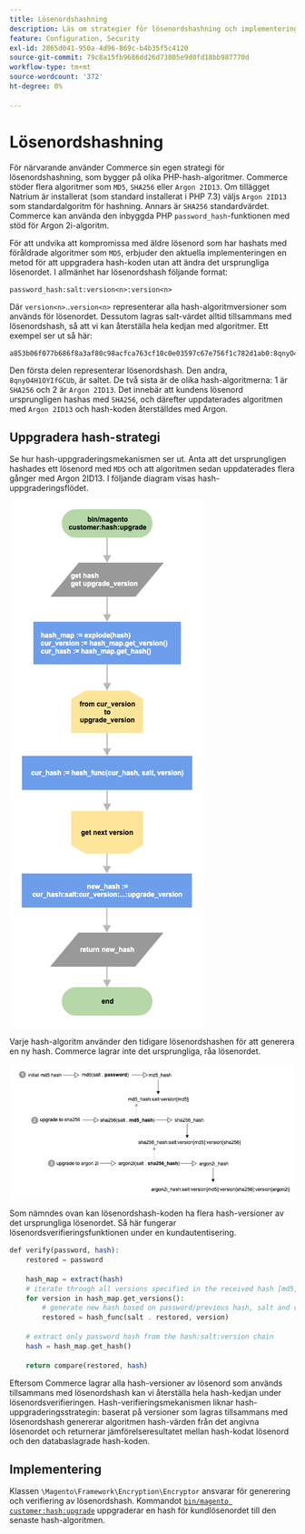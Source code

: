 ```yaml
---
title: Lösenordshashning
description: Läs om strategier för lösenordshashning och implementering.
feature: Configuration, Security
exl-id: 2865d041-950a-4d96-869c-b4b35f5c4120
source-git-commit: 79c8a15fb9686dd26d73805e9d0fd18bb987770d
workflow-type: tm+mt
source-wordcount: '372'
ht-degree: 0%

---
```


# Lösenordshashning

För närvarande använder Commerce sin egen strategi för lösenordshashning, som bygger på olika PHP-hash-algoritmer. Commerce stöder flera algoritmer som `MD5`, `SHA256` eller `Argon 2ID13`. Om tillägget Natrium är installerat (som standard installerat i PHP 7.3) väljs `Argon 2ID13` som standardalgoritm för hashning. Annars är `SHA256` standardvärdet. Commerce kan använda den inbyggda PHP `password_hash`-funktionen med stöd för Argon 2i-algoritm.

För att undvika att kompromissa med äldre lösenord som har hashats med föråldrade algoritmer som `MD5`, erbjuder den aktuella implementeringen en metod för att uppgradera hash-koden utan att ändra det ursprungliga lösenordet. I allmänhet har lösenordshash följande format:

```text
password_hash:salt:version<n>:version<n>
```

Där `version<n>`..`version<n>` representerar alla hash-algoritmversioner som används för lösenordet. Dessutom lagras salt-värdet alltid tillsammans med lösenordshash, så att vi kan återställa hela kedjan med algoritmer. Ett exempel ser ut så här:

```text
a853b06f077b686f8a3af80c98acfca763cf10c0e03597c67e756f1c782d1ab0:8qnyO4H1OYIfGCUb:1:2
```

Den första delen representerar lösenordshash. Den andra, `8qnyO4H1OYIfGCUb`, är saltet. De två sista är de olika hash-algoritmerna: 1 är `SHA256` och 2 är `Argon 2ID13`. Det innebär att kundens lösenord ursprungligen hashas med `SHA256`, och därefter uppdaterades algoritmen med `Argon 2ID13` och hash-koden återställdes med Argon.

## Uppgradera hash-strategi

Se hur hash-uppgraderingsmekanismen ser ut. Anta att det ursprungligen hashades ett lösenord med `MD5` och att algoritmen sedan uppdaterades flera gånger med Argon 2ID13. I följande diagram visas hash-uppgraderingsflödet.

![Arbetsflöde för hash-uppgradering](../../assets/configuration/hash-upgrade-algorithm.png)

Varje hash-algoritm använder den tidigare lösenordshashen för att generera en ny hash. Commerce lagrar inte det ursprungliga, råa lösenordet.

![Hash-uppgraderingsstrategi](../../assets/configuration/hash-upgrade-strategy.png)

Som nämndes ovan kan lösenordshash-koden ha flera hash-versioner av det ursprungliga lösenordet.
Så här fungerar lösenordsverifieringsfunktionen under en kundautentisering.

```php
def verify(password, hash):
    restored = password

    hash_map = extract(hash)
    # iterate through all versions specified in the received hash [md5, sha256, argon2id13]
    for version in hash_map.get_versions():
        # generate new hash based on password/previous hash, salt and version
        restored = hash_func(salt . restored, version)

    # extract only password hash from the hash:salt:version chain
    hash = hash_map.get_hash()

    return compare(restored, hash)
```

Eftersom Commerce lagrar alla hash-versioner av lösenord som används tillsammans med lösenordshash kan vi återställa hela hash-kedjan under lösenordsverifieringen. Hash-verifieringsmekanismen liknar hash-uppgraderingsstrategin: baserat på versioner som lagras tillsammans med lösenordshash genererar algoritmen hash-värden från det angivna lösenordet och returnerar jämförelseresultatet mellan hash-kodat lösenord och den databaslagrade hash-koden.

## Implementering

Klassen `\Magento\Framework\Encryption\Encryptor` ansvarar för generering och verifiering av lösenordshash. Kommandot [`bin/magento customer:hash:upgrade`](https://experienceleague.adobe.com/sv/docs/commerce-operations/tools/cli-reference/commerce-on-premises#customerhashupgrade) uppgraderar en hash för kundlösenordet till den senaste hash-algoritmen.
